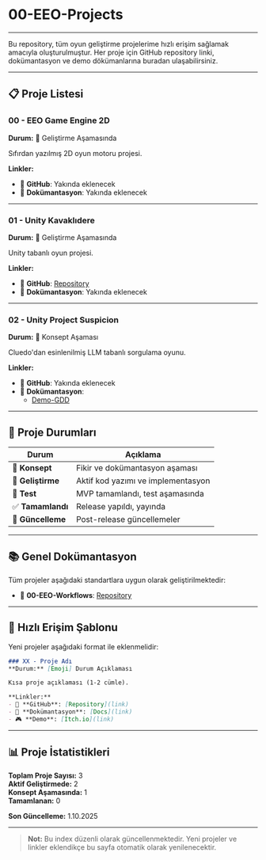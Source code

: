 # 00-EEO-Projects
---
Bu repository, tüm oyun geliştirme projelerime hızlı erişim sağlamak amacıyla oluşturulmuştur. Her proje için GitHub repository linki, dokümantasyon ve demo dökümanlarına buradan ulaşabilirsiniz.

---

## 📋 Proje Listesi

### 00 - EEO Game Engine 2D
**Durum:** 🚧 Geliştirme Aşamasında

Sıfırdan yazılmış 2D oyun motoru projesi.

**Linkler:**
- 🔗 **GitHub**: Yakında eklenecek
- 📄 **Dokümantasyon**: Yakında eklenecek

---

### 01 - Unity Kavaklıdere
**Durum:** 🚧 Geliştirme Aşamasında

Unity tabanlı oyun projesi.

**Linkler:**
- 🔗 **GitHub**: [Repository](https://github.com/EthemEmreOzkan/01-Unity-Kavaklidere)
- 📄 **Dokümantasyon**: Yakında eklenecek

---

### 02 - Unity Project Suspicion
**Durum:** 📝 Konsept Aşaması

Cluedo'dan esinlenilmiş LLM tabanlı sorgulama oyunu.

**Linkler:**
- 🔗 **GitHub**: Yakında eklenecek
- 📄 **Dokümantasyon**:
  - [Demo-GDD](02-Unity-Project_Suspicion/Demo-GDD/README.md)

---

## 🎯 Proje Durumları

| Durum | Açıklama |
|-------|----------|
| 📝 **Konsept** | Fikir ve dokümantasyon aşaması |
| 🚧 **Geliştirme** | Aktif kod yazımı ve implementasyon |
| 🧪 **Test** | MVP tamamlandı, test aşamasında |
| ✅ **Tamamlandı** | Release yapıldı, yayında |
| 🔄 **Güncelleme** | Post-release güncellemeler |

---

## 📚 Genel Dokümantasyon

Tüm projeler aşağıdaki standartlara uygun olarak geliştirilmektedir:

- 🔗 **00-EEO-Workflows**: [Repository](https://github.com/EthemEmreOzkan/00-EEO-Workflows)

---

## 🔗 Hızlı Erişim Şablonu

Yeni projeler aşağıdaki format ile eklenmelidir:

```markdown
### XX - Proje Adı
**Durum:** [Emoji] Durum Açıklaması

Kısa proje açıklaması (1-2 cümle).

**Linkler:**
- 🔗 **GitHub**: [Repository](link)
- 📄 **Dokümantasyon**: [Docs](link)
- 🎮 **Demo**: [Itch.io](link)
```

---

## 📊 Proje İstatistikleri

**Toplam Proje Sayısı:** 3  
**Aktif Geliştirmede:** 2  
**Konsept Aşamasında:** 1  
**Tamamlanan:** 0

**Son Güncelleme:** 1.10.2025

---

> **Not:** Bu index düzenli olarak güncellenmektedir. Yeni projeler ve linkler eklendikçe bu sayfa otomatik olarak yenilenecektir.